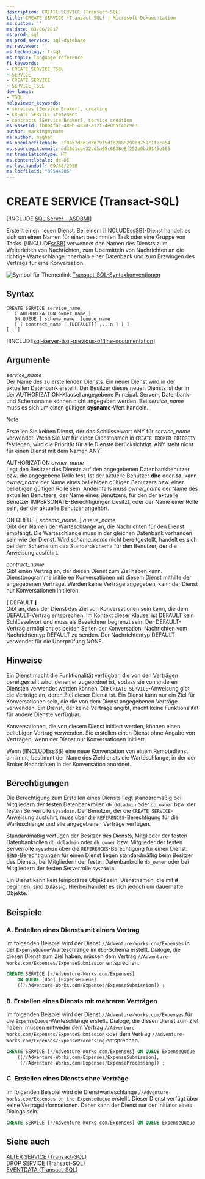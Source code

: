 ```yaml
---
description: CREATE SERVICE (Transact-SQL)
title: CREATE SERVICE (Transact-SQL) | Microsoft-Dokumentation
ms.custom: ''
ms.date: 03/06/2017
ms.prod: sql
ms.prod_service: sql-database
ms.reviewer: ''
ms.technology: t-sql
ms.topic: language-reference
f1_keywords:
- CREATE_SERVICE_TSQL
- SERVICE
- CREATE SERVICE
- SERVICE_TSQL
dev_langs:
- TSQL
helpviewer_keywords:
- services [Service Broker], creating
- CREATE SERVICE statement
- contracts [Service Broker], service creation
ms.assetid: fb804fa2-48eb-4878-a12f-4e0d5f4bc9e3
author: markingmyname
ms.author: maghan
ms.openlocfilehash: cf0a57dd61d3679f5d1d2888299b3759c1feca54
ms.sourcegitcommit: dd36d1cbe32cd5a65c6638e8f252b0bd8145e165
ms.translationtype: HT
ms.contentlocale: de-DE
ms.lasthandoff: 09/08/2020
ms.locfileid: "89544205"
---
```

# <a name="create-service-transact-sql"></a>CREATE SERVICE (Transact-SQL)
[!INCLUDE [SQL Server - ASDBMI](../../includes/applies-to-version/sql-asdbmi.md)]

  Erstellt einen neuen Dienst. Bei einem [!INCLUDE[ssSB](../../includes/sssb-md.md)]-Dienst handelt es sich um einen Namen für einen bestimmten Task oder eine Gruppe von Tasks. [!INCLUDE[ssSB](../../includes/sssb-md.md)] verwendet den Namen des Diensts zum Weiterleiten von Nachrichten, zum Übermitteln von Nachrichten an die richtige Warteschlange innerhalb einer Datenbank und zum Erzwingen des Vertrags für eine Konversation.  
  
 ![Symbol für Themenlink](../../database-engine/configure-windows/media/topic-link.gif "Symbol für Themenlink") [Transact-SQL-Syntaxkonventionen](../../t-sql/language-elements/transact-sql-syntax-conventions-transact-sql.md)  
  
## <a name="syntax"></a>Syntax  
  
```syntaxsql
CREATE SERVICE service_name  
   [ AUTHORIZATION owner_name ]  
   ON QUEUE [ schema_name. ]queue_name  
   [ ( contract_name | [DEFAULT][ ,...n ] ) ]  
[ ; ]  
```  
  
[!INCLUDE[sql-server-tsql-previous-offline-documentation](../../includes/sql-server-tsql-previous-offline-documentation.md)]

## <a name="arguments"></a>Argumente
 *service_name*  
 Der Name des zu erstellenden Diensts. Ein neuer Dienst wird in der aktuellen Datenbank erstellt. Der Besitzer dieses neuen Diensts ist der in der AUTHORIZATION-Klausel angegebene Prinzipal. Server-, Datenbank- und Schemaname können nicht angegeben werden. Bei *service_name* muss es sich um einen gültigen **sysname**-Wert handeln.  
  
> [!NOTE]  
> Erstellen Sie keinen Dienst, der das Schlüsselwort ANY für *service_name* verwendet. Wenn Sie `ANY` für einen Dienstnamen in `CREATE BROKER PRIORITY` festlegen, wird die Priorität für alle Dienste berücksichtigt. ANY steht nicht für einen Dienst mit dem Namen ANY.  
  
 AUTHORIZATION *owner_name*  
 Legt den Besitzer des Diensts auf den angegebenen Datenbankbenutzer bzw. die angegebene Rolle fest. Ist der aktuelle Benutzer **dbo** oder **sa**, kann *owner_name* der Name eines beliebigen gültigen Benutzers bzw. einer beliebigen gültigen Rolle sein. Andernfalls muss *owner_name* der Name des aktuellen Benutzers, der Name eines Benutzers, für den der aktuelle Benutzer IMPERSONATE-Berechtigungen besitzt, oder der Name einer Rolle sein, der der aktuelle Benutzer angehört.  
  
 ON QUEUE [ _schema_name_**.** ] *queue_name*  
 Gibt den Namen der Warteschlange an, die Nachrichten für den Dienst empfängt. Die Warteschlange muss in der gleichen Datenbank vorhanden sein wie der Dienst. Wird *schema_name* nicht bereitgestellt, handelt es sich bei dem Schema um das Standardschema für den Benutzer, der die Anweisung ausführt.  
  
 *contract_name*  
 Gibt einen Vertrag an, der diesen Dienst zum Ziel haben kann. Dienstprogramme initiieren Konversationen mit diesem Dienst mithilfe der angegebenen Verträge. Werden keine Verträge angegeben, kann der Dienst nur Konversationen initiieren.  
  
 **[** DEFAULT **]**  
 Gibt an, dass der Dienst das Ziel von Konversationen sein kann, die dem DEFAULT-Vertrag entsprechen. Im Kontext dieser Klausel ist DEFAULT kein Schlüsselwort und muss als Bezeichner begrenzt sein. Der DEFAULT-Vertrag ermöglicht es beiden Seiten der Konversation, Nachrichten vom Nachrichtentyp DEFAULT zu senden. Der Nachrichtentyp DEFAULT verwendet für die Überprüfung NONE.  
  
## <a name="remarks"></a>Hinweise  
 Ein Dienst macht die Funktionalität verfügbar, die von den Verträgen bereitgestellt wird, denen er zugeordnet ist, sodass sie von anderen Diensten verwendet werden können. Die `CREATE SERVICE`-Anweisung gibt die Verträge an, deren Ziel dieser Dienst ist. Ein Dienst kann nur ein Ziel für Konversationen sein, die die von dem Dienst angegebenen Verträge verwenden. Ein Dienst, der keine Verträge angibt, macht keine Funktionalität für andere Dienste verfügbar.  
  
 Konversationen, die von diesem Dienst initiiert werden, können einen beliebigen Vertrag verwenden. Sie erstellen einen Dienst ohne Angabe von Verträgen, wenn der Dienst nur Konversationen initiiert.  
  
 Wenn [!INCLUDE[ssSB](../../includes/sssb-md.md)] eine neue Konversation von einem Remotedienst annimmt, bestimmt der Name des Zieldiensts die Warteschlange, in der der Broker Nachrichten in der Konversation anordnet.  
  
## <a name="permissions"></a>Berechtigungen  
 Die Berechtigung zum Erstellen eines Diensts liegt standardmäßig bei Mitgliedern der festen Datenbankrollen `db_ddladmin` oder `db_owner` bzw. der festen Serverrolle `sysadmin`. Der Benutzer, der die `CREATE SERVICE`-Anweisung ausführt, muss über die `REFERENCES`-Berechtigung für die Warteschlange und alle angegebenen Verträge verfügen.  
  
 Standardmäßig verfügen der Besitzer des Diensts, Mitglieder der festen Datenbankrollen `db_ddladmin` oder `db_owner` bzw. Mitglieder der festen Serverrolle `sysadmin` über die `REFERENCES`-Berechtigung für einen Dienst. `SEND`-Berechtigungen für einen Dienst liegen standardmäßig beim Besitzer des Diensts, bei Mitgliedern der festen Datenbankrolle `db_owner` oder bei Mitgliedern der festen Serverrolle `sysadmin`.  
  
 Ein Dienst kann kein temporäres Objekt sein. Dienstnamen, die mit **#** beginnen, sind zulässig. Hierbei handelt es sich jedoch um dauerhafte Objekte.  
  
## <a name="examples"></a>Beispiele  
  
### <a name="a-creating-a-service-with-one-contract"></a>A. Erstellen eines Diensts mit einem Vertrag  
 Im folgenden Beispiel wird der Dienst `//Adventure-Works.com/Expenses` in der `ExpenseQueue`-Warteschlange im `dbo`-Schema erstellt. Dialoge, die diesen Dienst zum Ziel haben, müssen dem Vertrag `//Adventure-Works.com/Expenses/ExpenseSubmission` entsprechen.  
  
```sql  
CREATE SERVICE [//Adventure-Works.com/Expenses]  
    ON QUEUE [dbo].[ExpenseQueue]  
    ([//Adventure-Works.com/Expenses/ExpenseSubmission]) ;  
```  
  
### <a name="b-creating-a-service-with-multiple-contracts"></a>B. Erstellen eines Diensts mit mehreren Verträgen  
 Im folgenden Beispiel wird der Dienst `//Adventure-Works.com/Expenses` für die `ExpenseQueue`-Warteschlange erstellt. Dialoge, die diesen Dienst zum Ziel haben, müssen entweder dem Vertrag `//Adventure-Works.com/Expenses/ExpenseSubmission` oder dem Vertrag `//Adventure-Works.com/Expenses/ExpenseProcessing` entsprechen.  
  
```sql  
CREATE SERVICE [//Adventure-Works.com/Expenses] ON QUEUE ExpenseQueue  
    ([//Adventure-Works.com/Expenses/ExpenseSubmission],  
     [//Adventure-Works.com/Expenses/ExpenseProcessing]) ;  
```  
  
### <a name="c-creating-a-service-with-no-contracts"></a>C. Erstellen eines Diensts ohne Verträge  
 Im folgenden Beispiel wird die Dienstwarteschlange `//Adventure-Works.com/Expenses on the ExpenseQueue` erstellt. Dieser Dienst verfügt über keine Vertragsinformationen. Daher kann der Dienst nur der Initiator eines Dialogs sein.  
  
```sql  
CREATE SERVICE [//Adventure-Works.com/Expenses] ON QUEUE ExpenseQueue ;  
```  
  
## <a name="see-also"></a>Siehe auch  
 [ALTER SERVICE &#40;Transact-SQL&#41;](../../t-sql/statements/alter-service-transact-sql.md)   
 [DROP SERVICE &#40;Transact-SQL&#41;](../../t-sql/statements/drop-service-transact-sql.md)   
 [EVENTDATA &#40;Transact-SQL&#41;](../../t-sql/functions/eventdata-transact-sql.md)  
  
  
